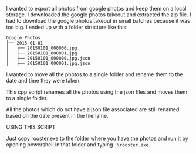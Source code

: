 I wanted to export all photos from google photos and keep them on a local storage.
I downloaded the google photos takeout and extracted the zip file.
I had to download the google photos takeout in small batches because it was too big.
I ended up with a folder structure like this:
```
Google Photos
├── 2015-01-01
│   ├── 20150101_000000.jpg
│   ├── 20150101_000001.jpg
│   ├── 20150101_000000.jpg.json
│   ├── 20150101_000001.jpg.json
```
I wanted to move all the photos to a single folder and rename them to the date and time they were taken.

This cpp script renames all the photos using the json files and moves them to a single folder.

All the photos which do not have a json file associated are still renamed based on the date present in the filename.


USING THIS SCRIPT

Just copy rooster.exe to the folder where you have the photos and run it by opening powershell in that folder and typing `.\rooster.exe`.
